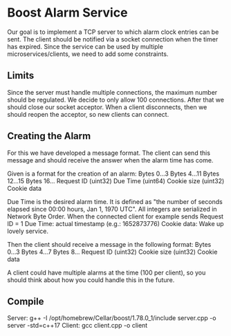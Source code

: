 # Boost Alarm Service
Our goal is to implement a TCP server to which alarm clock entries can be sent. 
The client should be notified via a socket connection when the timer has expired. 
Since the service can be used by multiple microservices/clients, we need to add some constraints.

## Limits
Since the server must handle multiple connections, the maximum number should be regulated. We decide to only allow 100 connections. After that we should close our socket acceptor. When a client disconnects, then we should reopen the acceptor, so new clients can connect.

## Creating the Alarm
For this we have developed a message format. The client can send this message and should receive the answer when the alarm time has come. 

Given is a format for the creation of an alarm:
Bytes 0...3	            Bytes 4...11    	Bytes 12...15   	    Bytes 16...
Request ID (uint32)	    Due Time (uint64)	Cookie size (uint32)	Cookie data

Due Time is the desired alarm time. It is defined as "the number of seconds elapsed since 00:00 hours, Jan 1, 1970 UTC".
All integers are serialized in Network Byte Order.
When the connected client for example sends Request ID = 1 Due Time: actual timestamp (e.g.: 1652873776) Cookie data: Wake up lovely service.

Then the client should receive a message in the following format:
Bytes 0...3	        Bytes 4...7	            Bytes 8...
Request ID (uint32)	Cookie size (uint32)	Cookie data

A client could have multiple alarms at the time (100 per client), so you should think about how you could handle this in the future.


## Compile
Server: g++ -I /opt/homebrew/Cellar/boost/1.78.0_1/include server.cpp -o server -std=c++17 
Client: gcc client.cpp -o client                                                                